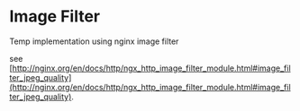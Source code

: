 # Image Filter

Temp implementation using nginx image filter 

see [http://nginx.org/en/docs/http/ngx_http_image_filter_module.html#image_filter_jpeg_quality](http://nginx.org/en/docs/http/ngx_http_image_filter_module.html#image_filter_jpeg_quality).

